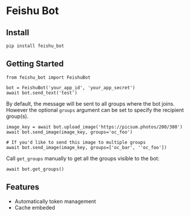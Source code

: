# Feishu Bot
## Install
```
pip install feishu_bot
```
## Getting Started
```
from feishu_bot import FeishuBot

bot = FeishuBot('your_app_id', 'your_app_secret')
await bot.send_text('test')
```

By default, the message will be sent to all groups where the bot joins. However the optional `groups` argument can be set to specify the recipient group(s).

```
image_key = await bot.upload_image('https://picsum.photos/200/300')
await bot.send_image(image_key, groups='oc_foo')

# If you'd like to send this image to multiple groups
await bot.send_image(image_key, groups=['oc_bar', ''oc_foo'])
```
Call `get_groups` manually to get all the groups visible to the bot:
```
await bot.get_groups()
```

## Features
- Automatically token management
- Cache embeded